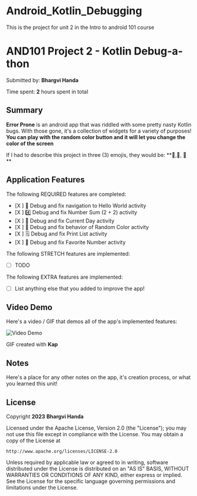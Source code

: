 # Android_Kotlin_Debugging
This is the project for unit 2 in the Intro to android 101 course
<!-- (This is a comment) INSTRUCTIONS: Go through this page and fill out any **bolded** entries with their correct values.-->

# AND101 Project 2 - Kotlin Debug-a-thon

Submitted by: **Bhargvi Handa**

Time spent: **2** hours spent in total

## Summary

**Error Prone** is an android app that was riddled with some pretty nasty Kotlin bugs.  With those gone, it's a collection of widgets for a variety of purposes!  **You can play with the random color button and it will let you change the color of the screen**

If I had to describe this project in three (3) emojis, they would be: **📅,🌈, 📝 **

## Application Features

<!-- (This is a comment) Please be sure to change the [ ] to [x] for any features you completed.  If a feature is not checked [x], you might miss the points for that item! -->

The following REQUIRED features are completed:

- [X ] 👋 Debug and fix navigation to Hello World activity
- [X ] 4️⃣ Debug and fix Number Sum (2 + 2) activity
- [X ] 📅 Debug and fix Current Day activity 
- [X ] 🌈 Debug and fix behavior of Random Color activity
- [X ] 🗒️ Debug and fix Print List activity
- [X ] 💯 Debug and fix Favorite Number activity

The following STRETCH features are implemented:

- [ ] TODO

The following EXTRA features are implemented:

- [ ] List anything else that you added to improve the app!

## Video Demo

Here's a video / GIF that demos all of the app's implemented features:

<img src='http://i.imgur.com/link/to/your/gif/file.gif' title='Video Demo' width='' alt='Video Demo' />

GIF created with **Kap**

<!-- Recommended tools:
- [Kap](https://getkap.co/) for macOS
- [ScreenToGif](https://www.screentogif.com/) for Windows
- [peek](https://github.com/phw/peek) for Linux. -->

## Notes

Here's a place for any other notes on the app, it's creation process, or what you learned this unit!

## License

Copyright **2023** **Bhargvi Handa**

Licensed under the Apache License, Version 2.0 (the "License");
you may not use this file except in compliance with the License.
You may obtain a copy of the License at

    http://www.apache.org/licenses/LICENSE-2.0

Unless required by applicable law or agreed to in writing, software
distributed under the License is distributed on an "AS IS" BASIS,
WITHOUT WARRANTIES OR CONDITIONS OF ANY KIND, either express or implied.
See the License for the specific language governing permissions and
limitations under the License.
